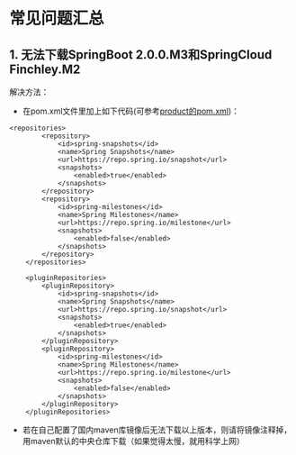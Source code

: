 # 常见问题汇总

## 1. 无法下载SpringBoot 2.0.0.M3和SpringCloud Finchley.M2

解决方法：
+ 在pom.xml文件里加上如下代码(可参考[product的pom.xml](https://gitlab-demo.com/SpringCloud_Sell/product/blob/master/pom.xml))：

```
<repositories>
		<repository>
			<id>spring-snapshots</id>
			<name>Spring Snapshots</name>
			<url>https://repo.spring.io/snapshot</url>
			<snapshots>
				<enabled>true</enabled>
			</snapshots>
		</repository>
		<repository>
			<id>spring-milestones</id>
			<name>Spring Milestones</name>
			<url>https://repo.spring.io/milestone</url>
			<snapshots>
				<enabled>false</enabled>
			</snapshots>
		</repository>
	</repositories>

	<pluginRepositories>
		<pluginRepository>
			<id>spring-snapshots</id>
			<name>Spring Snapshots</name>
			<url>https://repo.spring.io/snapshot</url>
			<snapshots>
				<enabled>true</enabled>
			</snapshots>
		</pluginRepository>
		<pluginRepository>
			<id>spring-milestones</id>
			<name>Spring Milestones</name>
			<url>https://repo.spring.io/milestone</url>
			<snapshots>
				<enabled>false</enabled>
			</snapshots>
		</pluginRepository>
	</pluginRepositories>
```

+ 若在自己配置了国内maven库镜像后无法下载以上版本，则请将镜像注释掉，用maven默认的中央仓库下载（如果觉得太慢，就用科学上网）